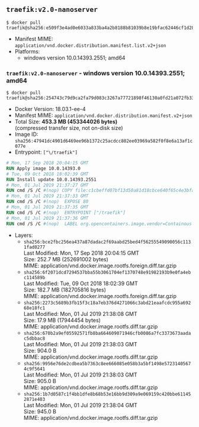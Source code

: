 ## `traefik:v2.0-nanoserver`

```console
$ docker pull traefik@sha256:e509f3e4ad0e6033a833ba4a2b8188b81039b8e19bfac62446cf1d28d326aafb
```

-	Manifest MIME: `application/vnd.docker.distribution.manifest.list.v2+json`
-	Platforms:
	-	windows version 10.0.14393.2551; amd64

### `traefik:v2.0-nanoserver` - windows version 10.0.14393.2551; amd64

```console
$ docker pull traefik@sha256:254743c79d9ca2fa79d083c3267a77721898f46130a0fd21a072fb33375d4ffb
```

-	Docker Version: 18.03.1-ee-4
-	Manifest MIME: `application/vnd.docker.distribution.manifest.v2+json`
-	Total Size: **453.3 MB (453344026 bytes)**  
	(compressed transfer size, not on-disk size)
-	Image ID: `sha256:47941dc4901d6469ee96b1372c25acdcc802ee03969a582f0f8e6a13af1c077e`
-	Entrypoint: `["\/traefik"]`

```dockerfile
# Mon, 17 Sep 2018 20:04:15 GMT
RUN Apply image 10.0.14393.0
# Tue, 09 Oct 2018 18:02:39 GMT
RUN Install update 10.0.14393.2551
# Mon, 01 Jul 2019 21:37:27 GMT
RUN cmd /S /C #(nop) COPY file:c1cbeffd07bf13d50a81d18cbce640f65c4e3bfa76d5ec31887f9d7b078551f9 in \traefik.exe 
# Mon, 01 Jul 2019 21:37:33 GMT
RUN cmd /S /C #(nop)  EXPOSE 80
# Mon, 01 Jul 2019 21:37:35 GMT
RUN cmd /S /C #(nop)  ENTRYPOINT ["/traefik"]
# Mon, 01 Jul 2019 21:37:36 GMT
RUN cmd /S /C #(nop)  LABEL org.opencontainers.image.vendor=Containous org.opencontainers.image.url=https://traefik.io org.opencontainers.image.title=Traefik org.opencontainers.image.description=A modern reverse-proxy org.opencontainers.image.version=v2.0.0-alpha8 org.opencontainers.image.documentation=https://docs.traefik.io
```

-	Layers:
	-	`sha256:bce2fbc256ea437a87dadac2f69aabd25bed4f56255549090056c1131fad0277`  
		Last Modified: Mon, 17 Sep 2018 20:04:15 GMT  
		Size: 252.7 MB (252691002 bytes)  
		MIME: application/vnd.docker.image.rootfs.foreign.diff.tar.gzip
	-	`sha256:6f2071dcd7294537bba55b3061704ef1370748e91982193b9e0fa4ebc114589b`  
		Last Modified: Tue, 09 Oct 2018 18:02:39 GMT  
		Size: 182.7 MB (182705816 bytes)  
		MIME: application/vnd.docker.image.rootfs.foreign.diff.tar.gzip
	-	`sha256:2273c5689b3fb15f3c18a7eb376d4271066c3abd21eaafcdc955a69268e18fc1`  
		Last Modified: Mon, 01 Jul 2019 21:38:08 GMT  
		Size: 17.9 MB (17944454 bytes)  
		MIME: application/vnd.docker.image.rootfs.diff.tar.gzip
	-	`sha256:670b2a9ef05592571fb8ba664609071946cfb0086a7fc3373673aadac5dbbac8`  
		Last Modified: Mon, 01 Jul 2019 21:38:03 GMT  
		Size: 904.0 B  
		MIME: application/vnd.docker.image.rootfs.diff.tar.gzip
	-	`sha256:9956e76de2cdbea5b7363c8ee666085e058b3a5bf1498e57231405674c9f5641`  
		Last Modified: Mon, 01 Jul 2019 21:38:03 GMT  
		Size: 905.0 B  
		MIME: application/vnd.docker.image.rootfs.diff.tar.gzip
	-	`sha256:1b7d0587c1f4bb1dfe8b68b53e16bb9d309a9e069159c420bbe611452871e403`  
		Last Modified: Mon, 01 Jul 2019 21:38:04 GMT  
		Size: 945.0 B  
		MIME: application/vnd.docker.image.rootfs.diff.tar.gzip
